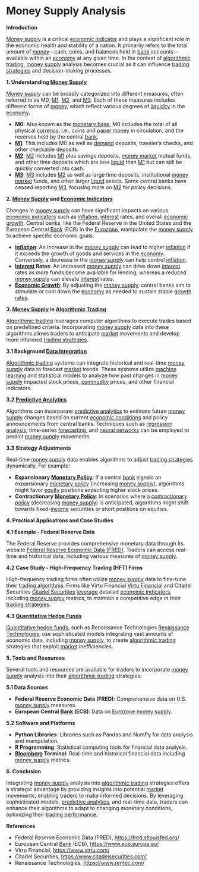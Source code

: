 # Money Supply Analysis

**Introduction**

[Money supply](../m/money_supply.md) is a critical [economic indicator](../e/economic_indicator.md) and plays a significant role in the economic health and stability of a nation. It primarily refers to the total amount of [money](../m/money.md)—cash, coins, and balances held in [bank](../b/bank.md) accounts—available within an [economy](../e/economy.md) at any given time. In the context of [algorithmic trading](../a/algorithmic_trading.md), [money supply](../m/money_supply.md) analysis becomes crucial as it can influence [trading strategies](../t/trading_strategies.md) and decision-making processes.

**1. Understanding [Money Supply](../m/money_supply.md)**

[Money supply](../m/money_supply.md) can be broadly categorized into different measures, often referred to as M0, [M1](../m/m1.md), [M2](../m/m2.md), and [M3](../m/m3.md). Each of these measures includes different forms of [money](../m/money.md), which reflect various degrees of [liquidity](../l/liquidity.md) in the [economy](../e/economy.md).

- **M0**: Also known as the [monetary base](../m/monetary_base.md), M0 includes the total of all physical [currency](../c/currency.md), i.e., coins and [paper money](../p/paper_money.md) in circulation, and the reserves held by the central [bank](../b/bank.md).
- **[M1](../m/m1.md)**: This includes M0 as well as [demand](../d/demand.md) deposits, traveler’s checks, and other checkable deposits.
- **[M2](../m/m2.md)**: [M2](../m/m2.md) includes [M1](../m/m1.md) plus savings deposits, [money market](../m/money_market.md) mutual funds, and other time deposits which are less [liquid](../l/liquid.md) than [M1](../m/m1.md) but can still be quickly converted into cash.
- **[M3](../m/m3.md)**: [M3](../m/m3.md) includes [M2](../m/m2.md) as well as large time deposits, institutional [money market](../m/money_market.md) funds, and other larger [liquid](../l/liquid.md) assets. Some central banks have ceased reporting [M3](../m/m3.md), focusing more on [M2](../m/m2.md) for policy decisions.

**2. [Money Supply](../m/money_supply.md) and [Economic Indicators](../e/economic_indicators.md)**

Changes in [money supply](../m/money_supply.md) can have significant impacts on various [economic indicators](../e/economic_indicators.md) such as [inflation](../i/inflation.md), [interest](../i/interest.md) rates, and overall [economic growth](../e/economic_growth.md). Central banks, like the Federal Reserve in the United States and the European Central [Bank](../b/bank.md) (ECB) in the [Eurozone](../e/eurozone.md), manipulate the [money supply](../m/money_supply.md) to achieve specific economic goals.

- **[Inflation](../i/inflation.md)**: An increase in the [money supply](../m/money_supply.md) can lead to higher [inflation](../i/inflation.md) if it exceeds the growth of goods and services in the [economy](../e/economy.md). Conversely, a decrease in the [money supply](../m/money_supply.md) can help control [inflation](../i/inflation.md).
- **[Interest](../i/interest.md) Rates**: An increased [money supply](../m/money_supply.md) can drive down [interest](../i/interest.md) rates as more funds become available for lending, whereas a reduced [money supply](../m/money_supply.md) can elevate [interest](../i/interest.md) rates.
- **[Economic Growth](../e/economic_growth.md)**: By adjusting the [money supply](../m/money_supply.md), central banks aim to stimulate or cool down the [economy](../e/economy.md) as needed to sustain stable [growth rates](../g/growth_rates_in_trading.md).

**3. [Money Supply](../m/money_supply.md) in [Algorithmic Trading](../a/algorithmic_trading.md)**

[Algorithmic trading](../a/algorithmic_trading.md) leverages computer algorithms to execute trades based on predefined criteria. Incorporating [money supply](../m/money_supply.md) data into these algorithms allows traders to anticipate [market](../m/market.md) movements and develop more informed [trading strategies](../t/trading_strategies.md).

**3.1 Background [Data Integration](../d/data_integration.md)**

[Algorithmic trading](../a/algorithmic_trading.md) systems can integrate historical and real-time [money supply](../m/money_supply.md) data to forecast [market](../m/market.md) trends. These systems utilize [machine learning](../m/machine_learning.md) and statistical models to analyze how past changes in [money supply](../m/money_supply.md) impacted stock prices, [commodity](../c/commodity.md) prices, and other financial indicators.

**3.2 [Predictive Analytics](../p/predictive_analytics.md)**

Algorithms can incorporate [predictive analytics](../p/predictive_analytics.md) to estimate future [money supply](../m/money_supply.md) changes based on current [economic conditions](../e/economic_conditions.md) and policy announcements from central banks. Techniques such as [regression analysis](../r/regression_analysis.md), time-series [forecasting](../f/forecasting.md), and [neural networks](../n/neural_networks_in_trading.md) can be employed to predict [money supply](../m/money_supply.md) movements.

**3.3 Strategy Adjustments**

Real-time [money supply](../m/money_supply.md) data enables algorithms to adjust [trading strategies](../t/trading_strategies.md) dynamically. For example:
- **Expansionary [Monetary Policy](../m/monetary_policy.md)**: If a central [bank](../b/bank.md) signals an expansionary [monetary policy](../m/monetary_policy.md) (increasing [money supply](../m/money_supply.md)), algorithms might favor [equity](../e/equity.md) positions expecting higher stock prices.
- **Contractionary [Monetary Policy](../m/monetary_policy.md)**: In scenarios where a [contractionary policy](../c/contractionary_policy.md) (decreasing [money supply](../m/money_supply.md)) is anticipated, algorithms might shift towards fixed-[income](../i/income.md) securities or short positions on equities.

**4. Practical Applications and Case Studies**

**4.1 Example - Federal Reserve Data**

The Federal Reserve provides comprehensive monetary data through its website [Federal Reserve Economic Data (FRED)](https://fred.stlouisfed.org/). Traders can access real-time and historical data, including various measures of [money supply](../m/money_supply.md).

**4.2 Case Study - High-Frequency Trading (HFT) Firms**

High-frequency trading firms often utilize [money supply](../m/money_supply.md) data to fine-tune their [trading algorithms](../t/trading_algorithms.md). Firms like Virtu Financial [Virtu Financial](https://www.virtu.com/) and Citadel Securities [Citadel Securities](https://www.citadelsecurities.com/) [leverage](../l/leverage.md) detailed [economic indicators](../e/economic_indicators.md), including [money supply](../m/money_supply.md) metrics, to maintain a competitive edge in their [trading strategies](../t/trading_strategies.md).

**4.3 [Quantitative Hedge Funds](../q/quantitative_hedge_funds.md)**

[Quantitative hedge funds](../q/quantitative_hedge_funds.md), such as Renaissance Technologies [Renaissance Technologies](https://www.rentec.com/), use sophisticated models integrating vast amounts of economic data, including [money supply](../m/money_supply.md), to create [algorithmic trading](../a/algorithmic_trading.md) strategies that exploit [market](../m/market.md) inefficiencies.

**5. Tools and Resources**

Several tools and resources are available for traders to incorporate [money supply](../m/money_supply.md) analysis into their [algorithmic trading](../a/algorithmic_trading.md) strategies:

**5.1 Data Sources**

- **Federal Reserve Economic Data (FRED)**: Comprehensive data on U.S. [money supply](../m/money_supply.md) measures.
- **European Central [Bank](../b/bank.md) (ECB)**: Data on [Eurozone](../e/eurozone.md) [money supply](../m/money_supply.md).

**5.2 Software and Platforms**

- **Python Libraries**: Libraries such as Pandas and NumPy for data analysis and manipulation.
- **R Programming**: Statistical computing tools for financial data analysis.
- **[Bloomberg](../b/bloomberg.md) Terminal**: Real-time and historical financial data including [money supply](../m/money_supply.md) metrics.

**6. Conclusion**

Integrating [money supply](../m/money_supply.md) analysis into [algorithmic trading](../a/algorithmic_trading.md) strategies offers a strategic advantage by providing insights into potential [market](../m/market.md) movements, enabling traders to make informed decisions. By leveraging sophisticated models, [predictive analytics](../p/predictive_analytics.md), and real-time data, traders can enhance their algorithms to adapt to changing monetary conditions, optimizing their [trading performance](../t/trading_performance.md).

**References**

- Federal Reserve Economic Data (FRED), https://fred.stlouisfed.org/
- European Central [Bank](../b/bank.md) (ECB), https://www.ecb.europa.eu/
- Virtu Financial, https://www.virtu.com/
- Citadel Securities, https://www.citadelsecurities.com/
- Renaissance Technologies, https://www.rentec.com/
